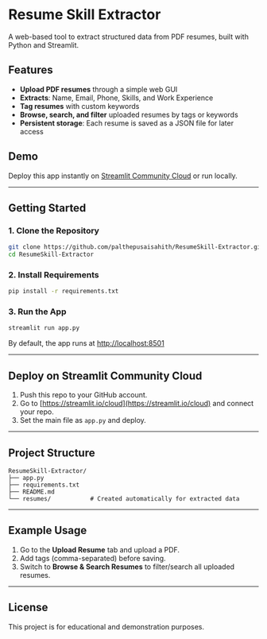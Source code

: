 # Resume Skill Extractor

A web-based tool to extract structured data from PDF resumes, built with Python and Streamlit.

## Features
- **Upload PDF resumes** through a simple web GUI
- **Extracts**: Name, Email, Phone, Skills, and Work Experience
- **Tag resumes** with custom keywords
- **Browse, search, and filter** uploaded resumes by tags or keywords
- **Persistent storage**: Each resume is saved as a JSON file for later access

## Demo
Deploy this app instantly on [Streamlit Community Cloud](https://streamlit.io/cloud) or run locally.

---

## Getting Started

### 1. Clone the Repository
```sh
git clone https://github.com/palthepusaisahith/ResumeSkill-Extractor.git
cd ResumeSkill-Extractor
```

### 2. Install Requirements
```sh
pip install -r requirements.txt
```

### 3. Run the App
```sh
streamlit run app.py
```
By default, the app runs at [http://localhost:8501](http://localhost:8501)

---

## Deploy on Streamlit Community Cloud
1. Push this repo to your GitHub account.
2. Go to [https://streamlit.io/cloud](https://streamlit.io/cloud) and connect your repo.
3. Set the main file as `app.py` and deploy.

---

## Project Structure
```
ResumeSkill-Extractor/
├── app.py
├── requirements.txt
├── README.md
└── resumes/           # Created automatically for extracted data
```

---

## Example Usage
1. Go to the **Upload Resume** tab and upload a PDF.
2. Add tags (comma-separated) before saving.
3. Switch to **Browse & Search Resumes** to filter/search all uploaded resumes.

---

## License
This project is for educational and demonstration purposes.

